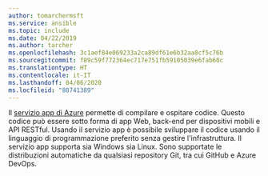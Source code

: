```yaml
---
author: tomarchermsft
ms.service: ansible
ms.topic: include
ms.date: 04/22/2019
ms.author: tarcher
ms.openlocfilehash: 3c1aef84e069233a2ca89df61e6b32aa8cf5c76b
ms.sourcegitcommit: f89c59f772364ec717e751fb59105039e6fab60c
ms.translationtype: HT
ms.contentlocale: it-IT
ms.lasthandoff: 04/06/2020
ms.locfileid: "80741389"
---
```

Il [servizio app di Azure](/azure/app-service/overview) permette di compilare e ospitare codice. Questo codice può essere sotto forma di app Web, back-end per dispositivi mobili e API RESTful. Usando il servizio app è possibile sviluppare il codice usando il linguaggio di programmazione preferito senza gestire l'infrastruttura. Il servizio app supporta sia Windows sia Linux. Sono supportate le distribuzioni automatiche da qualsiasi repository Git, tra cui GitHub e Azure DevOps.